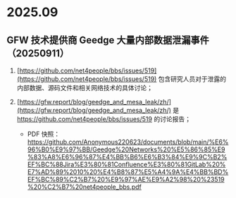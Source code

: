 # 2025.09

## GFW 技术提供商 Geedge 大量内部数据泄漏事件（20250911）

1. [https://github.com/net4people/bbs/issues/519](https://github.com/net4people/bbs/issues/519) 包含研究人员对于泄露的内部数据、源码文件和相关网络技术的具体讨论；

2. [https://gfw.report/blog/geedge_and_mesa_leak/zh/](https://gfw.report/blog/geedge_and_mesa_leak/zh/) 是 https://github.com/net4people/bbs/issues/519 的讨论报告；

   - PDF 快照：https://github.com/Anonymous220623/documents/blob/main/%E6%96%B0%E9%97%BB/Geedge%20Networks%20%E5%86%85%E9%83%A8%E6%96%87%E4%BB%B6%E6%B3%84%E9%9C%B2%EF%BC%88Jira%E3%80%81Confluence%E3%80%81GitLab%20%E7%AD%89%2010%20%E4%B8%87%E5%A4%9A%E4%BB%BD%EF%BC%89%C2%B7%20%E9%97%AE%E9%A2%98%20%23519%20%C2%B7%20net4people_bbs.pdf

